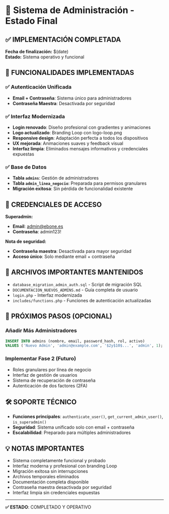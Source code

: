 # 🔐 Sistema de Administración - Estado Final

## ✅ IMPLEMENTACIÓN COMPLETADA

**Fecha de finalización:** $(date)  
**Estado:** Sistema operativo y funcional

## 🎯 FUNCIONALIDADES IMPLEMENTADAS

### ✅ Autenticación Unificada
- **Email + Contraseña**: Sistema único para administradores
- **Contraseña Maestra**: Desactivada por seguridad

### ✅ Interfaz Modernizada
- **Login renovado**: Diseño profesional con gradientes y animaciones
- **Logo actualizado**: Branding Loop con logo-loop.png
- **Responsive design**: Adaptación perfecta a todos los dispositivos
- **UX mejorada**: Animaciones suaves y feedback visual
- **Interfaz limpia**: Eliminados mensajes informativos y credenciales expuestas

### ✅ Base de Datos
- **Tabla `admins`**: Gestión de administradores
- **Tabla `admin_linea_negocio`**: Preparada para permisos granulares
- **Migración exitosa**: Sin pérdida de funcionalidad existente

## 🔑 CREDENCIALES DE ACCESO

**Superadmin:**
- **Email**: admin@ebone.es
- **Contraseña**: admin123!

**Nota de seguridad:**
- **Contraseña maestra**: Desactivada para mayor seguridad
- **Acceso único**: Solo mediante email + contraseña

## 📁 ARCHIVOS IMPORTANTES MANTENIDOS

- `database_migration_admin_auth.sql` - Script de migración SQL
- `DOCUMENTACION_NUEVOS_ADMINS.md` - Guía completa de usuario
- `login.php` - Interfaz modernizada
- `includes/functions.php` - Funciones de autenticación actualizadas

## 🚀 PRÓXIMOS PASOS (OPCIONAL)

### Añadir Más Administradores
```sql
INSERT INTO admins (nombre, email, password_hash, rol, activo) 
VALUES ('Nuevo Admin', 'admin@example.com', '$2y$10$...', 'admin', 1);
```

### Implementar Fase 2 (Futuro)
- Roles granulares por línea de negocio
- Interfaz de gestión de usuarios
- Sistema de recuperación de contraseña
- Autenticación de dos factores (2FA)

## 🛠️ SOPORTE TÉCNICO

- **Funciones principales**: `authenticate_user()`, `get_current_admin_user()`, `is_superadmin()`
- **Seguridad**: Sistema unificado solo con email + contraseña
- **Escalabilidad**: Preparado para múltiples administradores

## 💡 NOTAS IMPORTANTES

- Sistema completamente funcional y probado
- Interfaz moderna y profesional con branding Loop
- Migración exitosa sin interrupciones
- Archivos temporales eliminados
- Documentación completa disponible
- Contraseña maestra desactivada por seguridad
- Interfaz limpia sin credenciales expuestas

---

**✅ ESTADO**: COMPLETADO Y OPERATIVO 
